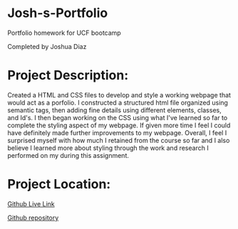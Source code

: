 # Josh-s-Portfolio
Portfolio homework for UCF bootcamp

Completed by Joshua Diaz

# Project Description:

Created a HTML and CSS files to develop and style a working webpage that would act as a porfolio. I constructed a structured html file organized using semantic tags, then adding fine details using different elements, classes, and Id's. I then began working on the CSS using what I've learned so far to complete the styling aspect of my webpage. If given more time I feel I could have definitely made further improvements to my webpage. Overall, I feel I surprised myself with how much I retained from the course so far and I also believe I learned more about styling through the work and research I performed on my during this assignment. 

# Project Location: 
[Github Live Link](https://jdiaz240.github.io/Josh-s-Portfolio/)

[Github repository](https://github.com/Jdiaz240/Josh-s-Portfolio)
